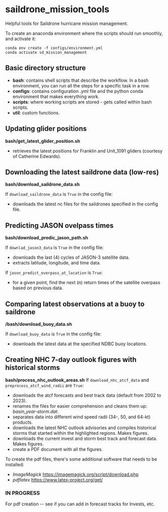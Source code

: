 # saildrone_mission_tools
Helpful tools for Saildrone hurricane mission management.

To create an anaconda environment where the scripts should run smoothly, and activate it:

```
conda env create -f configs/environment.yml
conda activate sd_mission_management
```

## Basic directory structure
- **bash**: contains shell scripts that describe the workflow. In a bash environment, you can run all the steps for a specific task in a row.
- **configs**: contains configuration .yml file and the python conda environment that makes everything work.
- **scripts**: where working scripts are stored - gets called within bash scripts.
- **util**: custom functions.


## Updating glider positions
**bash/get_latest_glider_position.sh**
- retrieves the latest positions for Franklin and Unit_1091 gliders (courtesy of Catherine Edwards).

## Downloading the latest saildrone data (low-res)
**bash/download_saildrone_data.sh**

If `download_saildrone_data` is `True` in the config file:
- downloads the latest nc files for the saildrones specified in the config file.

## Predicting JASON ovelpass times
**bash/download_predic_jason_path.sh**

If `downlad_jason3_data` is `True` in the config file:
- downloads the last (4) cycles of JASON-3 satellite data.
- extracts latitude, longitude, and time data.

If `jason_predict_overpass_at_location` is `True`:
- for a given point, find the next (n) return times of the satellite overpass based on previous data.


## Comparing latest observations at a buoy to saildrone
**/bash/download_buoy_data.sh**

If `download_buoy_data` is `True` in the config file:
- downloads the latest data at the specified NDBC buoy locations.


## Creating NHC 7-day outlook figures with historical storms
**bash/process_nhc_outlook_areas.sh**
If `download_nhc_atcf_data` and `preprocess_atcf_wind_radii` are `True`:
- downloads the atcf forecasts and best track data (default from 2002 to 2023).
- renames the files for easier comprehension and cleans them up: *basin_year-storm.dat*.
- separates data into different wind speed radii (34-, 50, and 64-kt) products.
- downloads the latest NHC outlook advisories and compiles historical storms that started within the highlighted regions. Makes figures.
- downloads the current invest and storm best track and forecast data. Makes figures.
- create a PDF document with all the figures.

To create the pdf files, there's some additional software that needs to be installed: 
- *ImageMagick* <https://imagemagick.org/script/download.php>
- *pdflatex* <https://www.latex-project.org/get/>


### IN PROGRESS
For pdf creation -- see if you can add in forecast tracks for Invests, etc.


